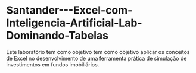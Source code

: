 # Santander---Excel-com-Inteligencia-Artificial-Lab-Dominando-Tabelas
 Este laboratório tem como objetivo tem como objetivo aplicar os conceitos de Excel no desenvolvimento de uma ferramenta prática de simulação de investimentos em fundos imobiliários. 
